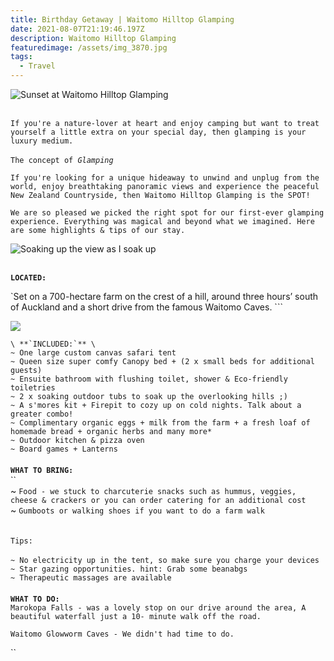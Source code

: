 ```yaml
---
title: Birthday Getaway | Waitomo Hilltop Glamping
date: 2021-08-07T21:19:46.197Z
description: Waitomo Hilltop Glamping
featuredimage: /assets/img_3870.jpg
tags:
  - Travel
---
```

![Sunset at Waitomo Hilltop Glamping](/assets/dji_0147.jpg "Sunset at Waitomo Hilltop Glamping")

\
`If you're a nature-lover at heart and enjoy camping but want to treat yourself a little extra on your special day, then glamping is your luxury medium.`\
\
`The concept of `*`Glamping`* 

`If you're looking for a unique hideaway to unwind and unplug from the world, enjoy breathtaking panoramic views and experience the peaceful New Zealand Countryside, then Waitomo Hilltop Glamping is the SPOT! `

`We are so pleased we picked the right spot for our first-ever glamping experience. Everything was magical and beyond what we imagined. Here are some highlights & tips of our stay.`



![Soaking up the view as I soak up](/assets/img_3934.jpg "Soaking up the view")

\
**`LOCATED:`** 

`Set on a 700-hectare farm on the crest of a hill, around three hours’ south of Auckland and a short drive from the famous Waitomo Caves. ```

![](/assets/img_4084.jpg)

``\
**`INCLUDED:`** \
``\
`~ One large custom canvas safari tent`\
`~ Queen size super comfy Canopy bed + (2 x small beds for additional guests)`\
`~ Ensuite bathroom with flushing toilet, shower & Eco-friendly toiletries`\
`~ 2 x soaking outdoor tubs to soak up the overlooking hills ;) `\
`~ A s'mores kit + Firepit to cozy up on cold nights. Talk about a greater combo! `\
`~ Complimentary organic eggs + milk from the farm + a fresh loaf of homemade bread + organic herbs and many more* `\
`~ Outdoor kitchen & pizza oven`\
`~ Board games + Lanterns `\
\
**`WHAT TO BRING:`** \
``\
~ `Food - we stuck to charcuterie snacks such as hummus, veggies, cheese & crackers or you can order catering for an additional cost`\
~ `Gumboots or walking shoes if you want to do a farm walk`\
\
\
`Tips:`\
\
`~ No electricity up in the tent, so make sure you charge your devices`\
`~ Star gazing opportunities. hint: Grab some beanabgs `\
`~ Therapeutic massages are available `\
\
**`WHAT TO DO:`** \
`Marokopa Falls - was a lovely stop on our drive around the area, A beautiful waterfall just a 10- minute walk off the road.`

`Waitomo Glowworm Caves - We didn't had time to do.`

``